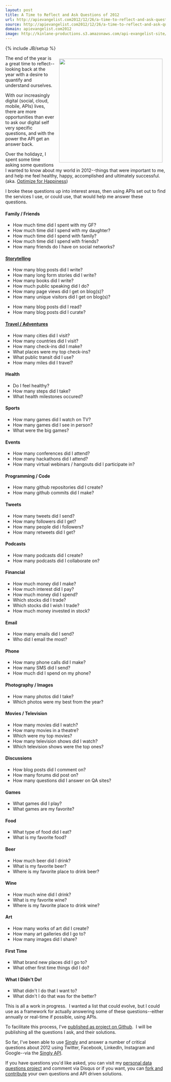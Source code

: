 ```yaml
---
layout: post
title: A Time to Reflect and Ask Questions of 2012
url: http://apievangelist.com2012/12/26/a-time-to-reflect-and-ask-questions-of-2012/
source: http://apievangelist.com2012/12/26/a-time-to-reflect-and-ask-questions-of-2012/
domain: apievangelist.com2012
image: http://kinlane-productions.s3.amazonaws.com/api-evangelist-site/blog/Tag-Cloud-Personal-Data-Questions.png
---
```

{% include JB/setup %}
<p><img style="padding: 10px;" src="https://s3.amazonaws.com/kinlane-productions/Tag-Cloud-Personal-Data-Questions.png" alt="" width="325" align="right" /></p>
<p>The end of the year is a great time to reflect--looking back at the year with a desire to quantify and understand ourselves.</p>
<p>With our increasingly digital (social, cloud, mobile, APIs) lives, there are more opportunities than ever to ask our digital self very specific questions, and with the power the API get an answer back.</p>
<p>Over the holidayz, I spent some time asking some questions I wanted to know about my world in 2012--things that were important to me, and help me feel healthy, happy, accomplished and ultimately successful. (aka.&nbsp;<a href="http://tom.preston-werner.com/2010/10/18/optimize-for-happiness.html" target="_blank">Optimize for Happiness</a>)</p>
<p>I broke these questions up into interest areas, then using APIs set out to find the services I use, or could use, that would help me answer these questions.</p>
<h4>Family / Friends</h4>
<ul class="mainlist">
<li>How much time did I spent with my GF?</li>
<li>How much time did I spend with my daughter?</li>
<li>How much time did I spend with family?</li>
<li>How much time did I spend with friends?</li>
<li>How many friends do I have on social networks?</li>
</ul>
<h4><a href="http://personaldata.apievangelist.com/storytelling.html">Storytelling</a></h4>
<ul class="mainlist">
<li>How many blog posts did I write? </li>
<li>How many long form stories did I write?&nbsp;</li>
<li>How many books did I write?</li>
<li>How much public speaking did I do?</li>
<li>How many page views did I get on blog(s)? </li>
<li>How many unique visitors did I get on blog(s)?</li>
</ul>
<ul class="mainlist">
<li>How many blog posts did I read?</li>
<li>How many blog posts did I curate?</li>
</ul>
<h4><a href="http://personaldata.apievangelist.com/travel-adventures.html">Travel / Adventures</a></h4>
<ul class="mainlist">
<li>How many cities did I visit?</li>
<li>How many countries did I visit?</li>
<li>How many check-ins did I make?</li>
<li>What places were my top check-ins?</li>
<li>What public transit did I use?</li>
<li>How many miles did I travel?</li>
</ul>
<h4>Health</h4>
<ul class="mainlist">
<li>Do I feel healthy?</li>
<li>How many steps did I take?</li>
<li>What health milestones occured?</li>
</ul>
<h4>Sports</h4>
<ul class="mainlist">
<li>How many games did I watch on TV?</li>
<li>How many games did I see in person?</li>
<li>What were the big games?</li>
</ul>
<h4>Events</h4>
<ul class="mainlist">
<li>How many conferences did I attend?</li>
<li>How many hackathons did I attend?</li>
<li>How many virtual webinars / hangouts did I participate in?</li>
</ul>
<h4>Programming / Code</h4>
<ul class="mainlist">
<li>How many github repositories did I create?</li>
<li>How many github commits did I make?</li>
</ul>
<h4>Tweets</h4>
<ul class="mainlist">
<li>How many tweets did I send?</li>
<li>How many followers did I get?</li>
<li>How many people did i followers?</li>
<li>How many retweets did I get?</li>
</ul>
<h4>Podcasts</h4>
<ul class="mainlist">
<li>How many podcasts did I create?</li>
<li>How many podcasts did I collaborate on?</li>
</ul>
<h4>Financial</h4>
<ul class="mainlist">
<li>How much money did I make?</li>
<li>How much interest did I pay?</li>
<li>How much money did I spend?</li>
<li>Which stocks did I trade?</li>
<li>Which stocks did I wish I trade?</li>
<li>How much money invested in stock?</li>
</ul>
<h4>Email</h4>
<ul class="mainlist">
<li>How many emails did I send?</li>
<li>Who did I email the most?</li>
</ul>
<h4>Phone</h4>
<ul class="mainlist">
<li>How many phone calls did I make?</li>
<li>How many SMS did I send?</li>
<li>How much did I spend on my phone?</li>
</ul>
<h4>Photography / Images</h4>
<ul class="mainlist">
<li>How many photos did I take?</li>
<li>Which photos were my best from the year?</li>
</ul>
<h4>Movies / Television</h4>
<ul class="mainlist">
<li>How many movies did I watch?</li>
<li>How many movies in a theatre?</li>
<li>Which were my top movies?</li>
<li>How many television shows did I watch?</li>
<li>Which television shows were the top ones?</li>
</ul>
<h4>Discussions</h4>
<ul class="mainlist">
<li>How blog posts did I comment on?</li>
<li>How many forums did post on?</li>
<li>How many questions did I answer on QA sites?</li>
</ul>
<h4>Games</h4>
<ul class="mainlist">
<li>What games did I play?</li>
<li>What games are my favorite?</li>
</ul>
<h4>Food</h4>
<ul class="mainlist">
<li>What type of food did I eat?</li>
<li>What is my favorite food?</li>
</ul>
<h4>Beer</h4>
<ul class="mainlist">
<li>How much beer did I drink?</li>
<li>What is my favorite beer?</li>
<li>Where is my favorite place to drink beer?</li>
</ul>
<h4>Wine</h4>
<ul class="mainlist">
<li>How much wine did I drink?</li>
<li>What is my favorite wine?</li>
<li>Where is my favorite place to drink wine?</li>
</ul>
<h4>Art</h4>
<ul class="mainlist">
<li>How many works of art did I create?</li>
<li>How many art galleries did I go to?</li>
<li>How many images did I share?</li>
</ul>
<h4>First Time</h4>
<ul class="mainlist">
<li>What brand new places did I go to?</li>
<li>What other first time things did I do?</li>
</ul>
<h4>What I Didn't Do!</h4>
<ul class="mainlist">
<li>What didn't I do that I want to?</li>
<li>What didn't I do that was for the better?</li>
</ul>
<p>This is all a work in progress. &nbsp;I wanted a list that could evolve, but I could use as a framework for actually answering some of these questions--either annually or real-time if possible, using APIs.</p>
<p>To facilitate this process, I've <a title="Personal Data Questions" href="http://personaldata.apievangelist.com/" target="_blank">published as project on Github</a>. &nbsp;I will be publishing all the questions I ask, and their solutions. &nbsp;</p>
<p>So far, I've been able to use <a href="http://singly.com">Singly</a> and answer a number of critical questions about 2012 using Twitter, Facebook, LinkedIn, Instagram and Google--via the <a href="http://singly.com">Singly API</a>.</p>
<p>If you have questions you'd like asked, you can visit my <a href="http://personaldata.apievangelist.com/">personal data questions project</a> and comment via Disqus or if you want, you can <a href="https://github.com/kinlane/personal-data-questions">fork and contribute</a> your own questions and API driven solutions.</p>
